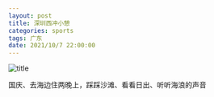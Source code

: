 ```yaml
---
layout: post
title: 深圳西冲小憩
categories: sports 
tags: 广东
date: 2021/10/7 22:00:00
---
```


![title](https://image.sideproject.cn/titlex/titlex_042.jpg)

国庆、去海边住两晚上，踩踩沙滩、看看日出、听听海浪的声音


